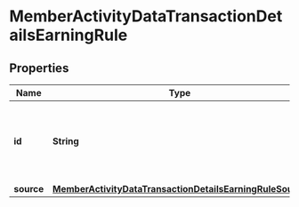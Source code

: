 

# MemberActivityDataTransactionDetailsEarningRule


## Properties

| Name | Type | Description |
|------------ | ------------- | ------------- |
|**id** | **String** | Unique identifier of an earning rule, assigned by Voucherify. |
|**source** | [**MemberActivityDataTransactionDetailsEarningRuleSource**](MemberActivityDataTransactionDetailsEarningRuleSource.md) |  |



